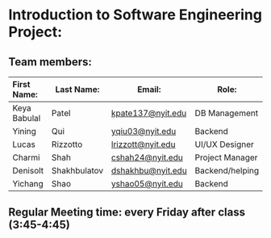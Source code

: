 # Introduction to Software Engineering Project:

## Team members:

| First Name:  | Last Name:   | Email:            | Role: |
| :----------- | ------------ | ----------------- | ----- |
| Keya Babulal | Patel        | kpate137@nyit.edu |DB Management|
| Yining       | Qui          | yqiu03@nyit.edu   |Backend      |
| Lucas        | Rizzotto     | lrizzott@nyit.edu |UI/UX Designer|
| Charmi       | Shah         | cshah24@nyit.edu  |Project Manager|
| Denisolt     | Shakhbulatov | dshakhbu@nyit.edu |Backend/helping|
| Yichang      | Shao         | yshao05@nyit.edu  |Backend|

## Regular Meeting time: every Friday after class (3:45-4:45)
